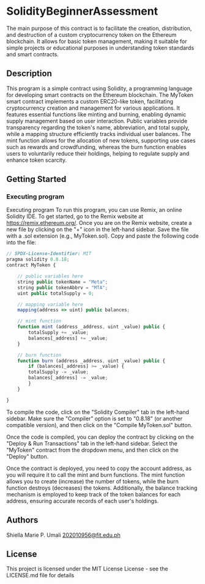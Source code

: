 # SolidityBeginnerAssessment
The main purpose of this contract is to facilitate the creation, distribution, and destruction of a custom cryptocurrency token on the Ethereum blockchain. It allows for basic token management, making it suitable for simple projects or educational purposes in understanding token standards and smart contracts.

## Description
This program is a simple contract using Solidity, a programming language for developing smart contracts on the Ethereum blockchain. The MyToken smart contract implements a custom ERC20-like token, facilitating cryptocurrency creation and management for various applications. It features essential functions like minting and burning, enabling dynamic supply management based on user interaction. Public variables provide transparency regarding the token's name, abbreviation, and total supply, while a mapping structure efficiently tracks individual user balances. The mint function allows for the allocation of new tokens, supporting use cases such as rewards and crowdfunding, whereas the burn function enables users to voluntarily reduce their holdings, helping to regulate supply and enhance token scarcity.

## Getting Started

### Executing program

Executing program
To run this program, you can use Remix, an online Solidity IDE. To get started, go to the Remix website at https://remix.ethereum.org/.
Once you are on the Remix website, create a new file by clicking on the "+" icon in the left-hand sidebar. Save the file with a .sol extension (e.g., MyToken.sol). Copy and paste the following code into the file:
```javascript
// SPDX-License-Identifier: MIT
pragma solidity 0.8.18;
contract MyToken {

    // public variables here
    string public tokenName = "Meta";
    string public tokenAbbrv = "MTA";
    uint public totalSupply = 0;

    // mapping variable here
    mapping(address => uint) public balances;

    // mint function
    function mint (address _address, uint _value) public {
        totalSupply += _value;
        balances[_address] += _value;
    }

    // burn function
    function burn (address _address, uint _value) public {
        if (balances[_address] >= _value) {
        totalSupply -= _value;
        balances[_address] -= _value;
        }
    }

}
```
To compile the code, click on the "Solidity Compiler" tab in the left-hand sidebar. Make sure the "Compiler" option is set to "0.8.18" (or another compatible version), and then click on the "Compile MyToken.sol" button.

Once the code is compiled, you can deploy the contract by clicking on the "Deploy & Run Transactions" tab in the left-hand sidebar. Select the "MyToken" contract from the dropdown menu, and then click on the "Deploy" button.

Once the contract is deployed, you need to copy the account address, as you will require it to call the mint and burn functions. The mint function allows you to create (increase) the number of tokens, while the burn function destroys (decreases) the tokens. Additionally, the balance tracking mechanism is employed to keep track of the token balances for each address, ensuring accurate records of each user's holdings.



## Authors

Shiella Marie P. Umali
202010956@fit.edu.ph



## License

This project is licensed under the MIT License License - see the LICENSE.md file for details
